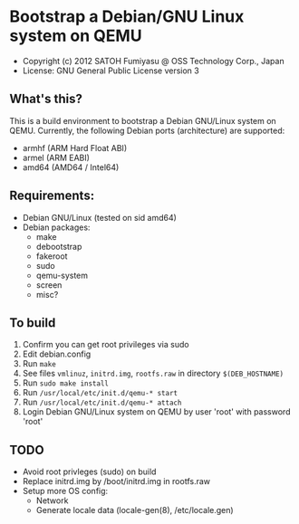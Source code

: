 Bootstrap a Debian/GNU Linux system on QEMU
======================================================================

  * Copyright (c) 2012 SATOH Fumiyasu @ OSS Technology Corp., Japan
  * License: GNU General Public License version 3

What's this?
----------------------------------------------------------------------

This is a build environment to bootstrap a Debian GNU/Linux system
on QEMU. Currently, the following Debian ports (architecture) are 
supported:

  * armhf (ARM Hard Float ABI)
  * armel (ARM EABI)
  * amd64 (AMD64 / Intel64)

Requirements:
----------------------------------------------------------------------

  * Debian GNU/Linux (tested on sid amd64)
  * Debian packages:
    * make
    * debootstrap
    * fakeroot
    * sudo
    * qemu-system
    * screen
    * misc?

To build
----------------------------------------------------------------------

  1. Confirm you can get root privileges via sudo
  2. Edit debian.config
  3. Run `make`
  4. See files `vmlinuz`, `initrd.img`, `rootfs.raw` in
     directory `$(DEB_HOSTNAME)`
  5. Run `sudo make install`
  6. Run `/usr/local/etc/init.d/qemu-* start`
  7. Run `/usr/local/etc/init.d/qemu-* attach`
  8. Login Debian GNU/Linux system on QEMU by user 'root' with
     password 'root'

TODO
----------------------------------------------------------------------

  * Avoid root privleges (sudo) on build
  * Replace initrd.img by /boot/initrd.img in rootfs.raw
  * Setup more OS config:
    * Network
    * Generate locale data (locale-gen(8), /etc/locale.gen)

